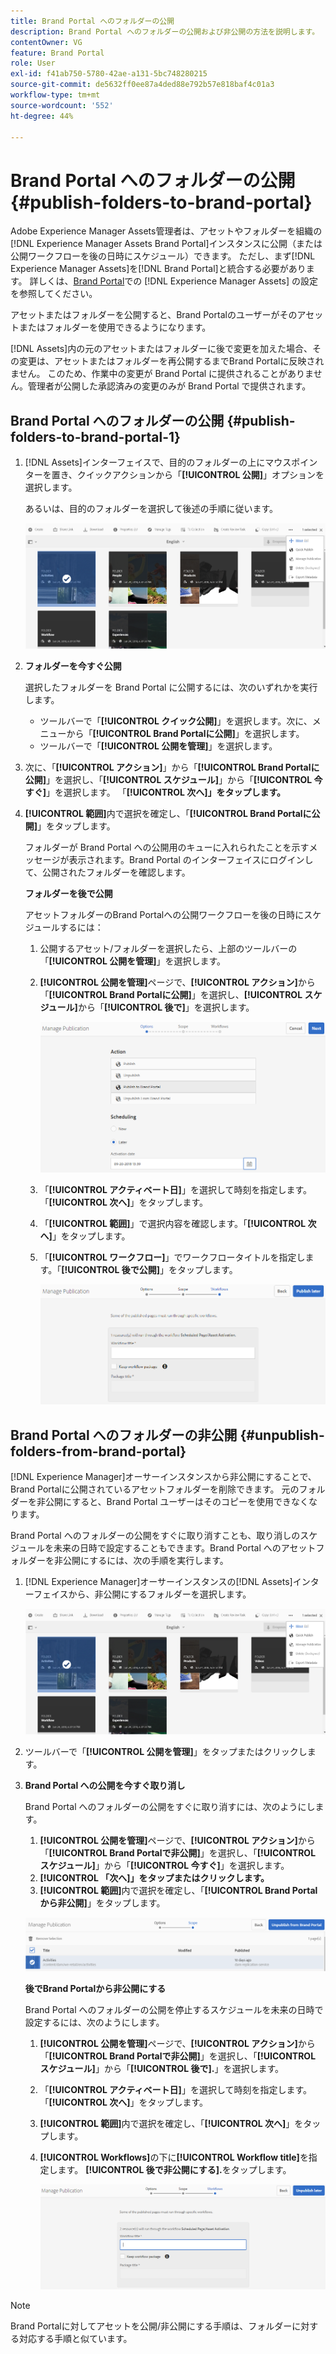 ```yaml
---
title: Brand Portal へのフォルダーの公開
description: Brand Portal へのフォルダーの公開および非公開の方法を説明します。
contentOwner: VG
feature: Brand Portal
role: User
exl-id: f41ab750-5780-42ae-a131-5bc748280215
source-git-commit: de5632ff0ee87a4ded88e792b57e818baf4c01a3
workflow-type: tm+mt
source-wordcount: '552'
ht-degree: 44%

---
```


# Brand Portal へのフォルダーの公開 {#publish-folders-to-brand-portal}

Adobe Experience Manager Assets管理者は、アセットやフォルダーを組織の[!DNL Experience Manager Assets Brand Portal]インスタンスに公開（または公開ワークフローを後の日時にスケジュール）できます。 ただし、まず[!DNL Experience Manager Assets]を[!DNL Brand Portal]と統合する必要があります。 詳しくは、[Brand Portal](configure-aem-assets-with-brand-portal.md)での [!DNL Experience Manager Assets] の設定を参照してください。

アセットまたはフォルダーを公開すると、Brand Portalのユーザーがそのアセットまたはフォルダーを使用できるようになります。

[!DNL Assets]内の元のアセットまたはフォルダーに後で変更を加えた場合、その変更は、アセットまたはフォルダーを再公開するまでBrand Portalに反映されません。 このため、作業中の変更が Brand Portal に提供されることがありません。管理者が公開した承認済みの変更のみが Brand Portal で提供されます。

## Brand Portal へのフォルダーの公開 {#publish-folders-to-brand-portal-1}

1. [!DNL Assets]インターフェイスで、目的のフォルダーの上にマウスポインターを置き、クイックアクションから「**[!UICONTROL 公開]**」オプションを選択します。

   あるいは、目的のフォルダーを選択して後述の手順に従います。

   ![publish2bp](assets/publish2bp.png)

2. **フォルダーを今すぐ公開**

   選択したフォルダーを Brand Portal に公開するには、次のいずれかを実行します。

   * ツールバーで「**[!UICONTROL クイック公開]**」を選択します。次に、メニューから「**[!UICONTROL Brand Portalに公開]**」を選択します。
   * ツールバーで「**[!UICONTROL 公開を管理]**」を選択します。

3. 次に、「**[!UICONTROL アクション]**」から「**[!UICONTROL Brand Portalに公開]**」を選択し、「**[!UICONTROL スケジュール]**」から「**[!UICONTROL 今すぐ]**」を選択します。 「**[!UICONTROL 次へ]」をタップします。**
4. **[!UICONTROL 範囲]**&#x200B;内で選択を確定し、「**[!UICONTROL Brand Portalに公開]**」をタップします。

   フォルダーが Brand Portal への公開用のキューに入れられたことを示すメッセージが表示されます。Brand Portal のインターフェイスにログインして、公開されたフォルダーを確認します。

   **フォルダーを後で公開**

   アセットフォルダーのBrand Portalへの公開ワークフローを後の日時にスケジュールするには：

   1. 公開するアセット/フォルダーを選択したら、上部のツールバーの「**[!UICONTROL 公開を管理]**」を選択します。
   2. **[!UICONTROL 公開を管理]**&#x200B;ページで、**[!UICONTROL アクション]**&#x200B;から「**[!UICONTROL Brand Portalに公開]**」を選択し、**[!UICONTROL スケジュール]**&#x200B;から「**[!UICONTROL 後で]**」を選択します。

      ![publishlaterbp](assets/publishlaterbp.png)

   3. 「**[!UICONTROL アクティベート日]**」を選択して時刻を指定します。「**[!UICONTROL 次へ]**」をタップします。
   4. 「**[!UICONTROL 範囲]**」で選択内容を確認します。「**[!UICONTROL 次へ]**」をタップします。
   5. 「**[!UICONTROL ワークフロー]**」でワークフロータイトルを指定します。「**[!UICONTROL 後で公開]**」をタップします。

      ![manageschedulepub](assets/manageschedulepub.png)

## Brand Portal へのフォルダーの非公開 {#unpublish-folders-from-brand-portal}

[!DNL Experience Manager]オーサーインスタンスから非公開にすることで、Brand Portalに公開されているアセットフォルダーを削除できます。 元のフォルダーを非公開にすると、Brand Portal ユーザーはそのコピーを使用できなくなります。

Brand Portal へのフォルダーの公開をすぐに取り消すことも、取り消しのスケジュールを未来の日時で設定することもできます。Brand Portal へのアセットフォルダーを非公開にするには、次の手順を実行します。

1. [!DNL Experience Manager]オーサーインスタンスの[!DNL Assets]インターフェイスから、非公開にするフォルダーを選択します。

   ![publish2bp-1](assets/publish2bp-1.png)

2. ツールバーで「**[!UICONTROL 公開を管理]**」をタップまたはクリックします。

3. **Brand Portal への公開を今すぐ取り消し**

   Brand Portal へのフォルダーの公開をすぐに取り消すには、次のようにします。

   1. **[!UICONTROL 公開を管理]**&#x200B;ページで、**[!UICONTROL アクション]**&#x200B;から「**[!UICONTROL Brand Portalで非公開]**」を選択し、「**[!UICONTROL スケジュール]**」から「**[!UICONTROL 今すぐ]**」を選択します。
   2. **[!UICONTROL 「次へ]」をタップまたはクリックします。**
   3. **[!UICONTROL 範囲]**&#x200B;内で選択を確定し、「**[!UICONTROL Brand Portalから非公開]**」をタップします。

   ![confirm-unpublish](assets/confirm-unpublish.png)

   **後でBrand Portalから非公開にする**

   Brand Portal へのフォルダーの公開を停止するスケジュールを未来の日時で設定するには、次のようにします。

   1. **[!UICONTROL 公開を管理]**&#x200B;ページで、**[!UICONTROL アクション]**&#x200B;から「**[!UICONTROL Brand Portalで非公開]**」を選択し、「**[!UICONTROL スケジュール]**」から「**[!UICONTROL 後で].**」を選択します。
   2. 「**[!UICONTROL アクティベート日]**」を選択して時刻を指定します。「**[!UICONTROL 次へ]**」をタップします。
   3. **[!UICONTROL 範囲]**&#x200B;内で選択を確定し、「**[!UICONTROL 次へ]**」をタップします。
   4. **[!UICONTROL Workflows]**&#x200B;の下に&#x200B;**[!UICONTROL Workflow title]**&#x200B;を指定します。 **[!UICONTROL 後で非公開にする].**&#x200B;をタップします。

      ![unpublishworkflows](assets/unpublishworkflows.png)


>[!NOTE]
>
>Brand Portalに対してアセットを公開/非公開にする手順は、フォルダーに対する対応する手順と似ています。
